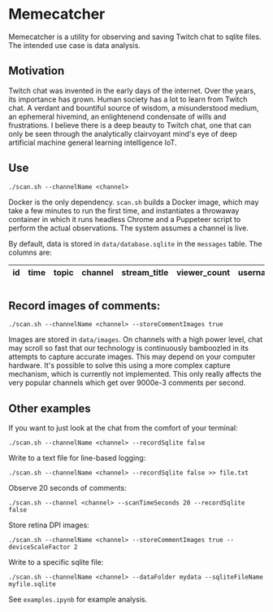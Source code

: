 
# Memecatcher

Memecatcher is a utility for observing and saving Twitch chat to sqlite files. The intended use case is data analysis.

## Motivation

Twitch chat was invented in the early days of the internet. Over the years, its importance has grown. Human society has a lot to learn from Twitch chat. A verdant and bountiful source of wisdom, a misunderstood medium, an ephemeral hivemind, an enlightenend condensate of wills and frustrations. I believe there is a deep beauty to Twitch chat, one that can only be seen through the analytically clairvoyant mind's eye of deep artificial machine general learning intelligence IoT.

## Use

    ./scan.sh --channelName <channel>

Docker is the only dependency. `scan.sh` builds a Docker image, which may take a few minutes to run the first time, and instantiates a throwaway container in which it runs headless Chrome and a Puppeteer script to perform the actual observations. The system assumes a channel is live.

By default, data is stored in `data/database.sqlite` in the `messages` table. The columns are:

| id | time | topic | channel | stream_title | viewer_count | username | message_text | message_html | image_id
|-|-|-|-|-|-|-|-|-|-|

#  

## Record images of comments:

    ./scan.sh --channelName <channel> --storeCommentImages true

Images are stored in `data/images`. On channels with a high power level, chat may scroll so fast that our technology is continuously bamboozled in its attempts to capture accurate images. This may depend on your computer hardware. It's possible to solve this using a more complex capture mechanism, which is currently not implemented. This only really affects the very popular channels which get over 9000e-3 comments per second.

## Other examples

If you want to just look at the chat from the comfort of your terminal:

    ./scan.sh --channelName <channel> --recordSqlite false

Write to a text file for line-based logging:

    ./scan.sh --channelName <channel> --recordSqlite false >> file.txt

Observe 20 seconds of comments:

    ./scan.sh --channel <channel> --scanTimeSeconds 20 --recordSqlite false


Store retina DPI images:

    ./scan.sh --channelName <channel> --storeCommentImages true --deviceScaleFactor 2

Write to a specific sqlite file:

    ./scan.sh --channelName <channel> --dataFolder mydata --sqliteFileName myfile.sqlite

See `examples.ipynb` for example analysis.